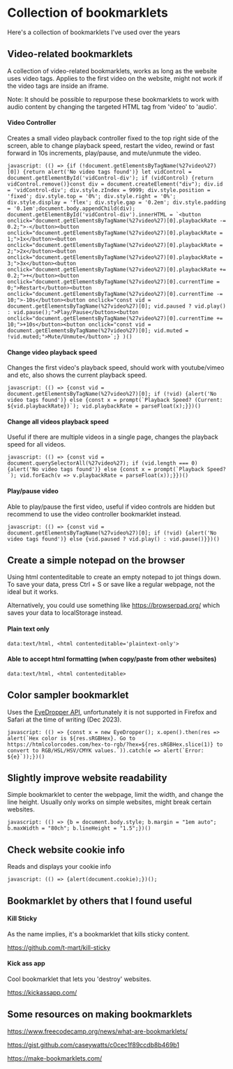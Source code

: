 # Collection of bookmarklets

Here's a collection of bookmarklets I've used over the years

## Video-related bookmarklets
A collection of video-related bookmarklets, works as long as the website uses video tags. Applies to the first video on the website, might not work if the video tags are inside an iframe. 

Note: It should be possible to repurpose these bookmarklets to work with audio content by changing the targeted HTML tag from 'video' to 'audio'. 

#### Video Controller
Creates a small video playback controller fixed to the top right side of the screen, able to change playback speed, restart the video, rewind or fast forward in 10s increments, play/pause, and mute/unmute the video.
```
javascript: (() => {if (!document.getElementsByTagName(%27video%27)[0]) {return alert('No video tags found')} let vidControl = document.getElementById('vidControl-div'); if (vidControl) {return vidControl.remove()}const div = document.createElement("div"); div.id = 'vidControl-div'; div.style.zIndex = 9999; div.style.position = 'fixed'; div.style.top = '0%'; div.style.right = '0%'; div.style.display = 'flex'; div.style.gap = '0.2em'; div.style.padding = '0.1em';document.body.appendChild(div); document.getElementById('vidControl-div').innerHTML = `<button onclick="document.getElementsByTagName(%27video%27)[0].playbackRate -= 0.2;">-</button><button onclick="document.getElementsByTagName(%27video%27)[0].playbackRate = 1;">1x</button><button onclick="document.getElementsByTagName(%27video%27)[0].playbackRate = 2;">2x</button><button onclick="document.getElementsByTagName(%27video%27)[0].playbackRate = 3;">3x</button><button onclick="document.getElementsByTagName(%27video%27)[0].playbackRate += 0.2;">+</button><button onclick="document.getElementsByTagName(%27video%27)[0].currentTime = 0;">Restart</button><button  onclick="document.getElementsByTagName(%27video%27)[0].currentTime -= 10;">-10s</button><button onclick="const vid = document.getElementsByTagName(%27video%27)[0]; vid.paused ? vid.play() : vid.pause();">Play/Pause</button><button onclick="document.getElementsByTagName(%27video%27)[0].currentTime += 10;">+10s</button><button onclick="const vid = document.getElementsByTagName(%27video%27)[0]; vid.muted = !vid.muted;">Mute/Unmute</button>`;} )()
```

#### Change video playback speed
Changes the first video's playback speed, should work with youtube/vimeo and etc, also shows the current playback speed. 
```
javascript: (() => {const vid = document.getElementsByTagName(%27video%27)[0]; if (!vid) {alert('No video tags found')} else {const x = prompt(`Playback Speed? (Current: ${vid.playbackRate})`); vid.playbackRate = parseFloat(x);}})()
```

#### Change all videos playback speed
Useful if there are multiple videos in a single page, changes the playback speed for all videos.
```
javascript: (() => {const vid = document.querySelectorAll(%27video%27); if (vid.length === 0) {alert('No video tags found')} else {const x = prompt(`Playback Speed?`); vid.forEach(v => v.playbackRate = parseFloat(x));}})()
```

#### Play/pause video
Able to play/pause the first video, useful if video controls are hidden but recommend to use the video controller bookmarklet instead.
```
javascript: (() => {const vid = document.getElementsByTagName(%27video%27)[0]; if (!vid) {alert('No video tags found')} else {vid.paused ? vid.play() : vid.pause()}})()
```

## Create a simple notepad on the browser
Using html contenteditable to create an empty notepad to jot things down. To save your data, press Ctrl + S or save like a regular webpage, not the ideal but it works. 

Alternatively, you could use something like https://browserpad.org/ which saves your data to localStorage instead.

#### Plain text only
```
data:text/html, <html contenteditable='plaintext-only'>
```

#### Able to accept html formatting (when copy/paste from other websites)
```
data:text/html, <html contenteditable>
```

## Color sampler bookmarklet 
Uses the [EyeDropper API](https://developer.mozilla.org/en-US/docs/Web/API/EyeDropper), unfortunately it is not supported in Firefox and Safari at the time of writing (Dec 2023). 
```
javascript: (() => {const x = new EyeDropper(); x.open().then(res => alert(`Hex color is ${res.sRGBHex}. Go to https://htmlcolorcodes.com/hex-to-rgb/?hex=${res.sRGBHex.slice(1)} to convert to RGB/HSL/HSV/CMYK values.`)).catch(e => alert(`Error: ${e}`));})()
```

## Slightly improve website readability
Simple bookmarklet to center the webpage, limit the width, and change the line height. Usually only works on simple websites, might break certain websites. 
```
javascript: (() => {b = document.body.style; b.margin = "1em auto"; b.maxWidth = "80ch"; b.lineHeight = "1.5";})()
```

## Check website cookie info
Reads and displays your cookie info
```
javascript: (() => {alert(document.cookie);})();
```

## Bookmarklet by others that I found useful

#### Kill Sticky

As the name implies, it's a bookmarklet that kills sticky content.

https://github.com/t-mart/kill-sticky

#### Kick ass app

Cool bookmarklet that lets you 'destroy' websites.

https://kickassapp.com/


## Some resources on making bookmarklets

https://www.freecodecamp.org/news/what-are-bookmarklets/

https://gist.github.com/caseywatts/c0cec1f89ccdb8b469b1

https://make-bookmarklets.com/
